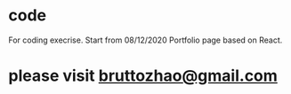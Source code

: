 # code
For coding execrise.
Start from 08/12/2020
Portfolio page based on React.
# please visit bruttozhao@gmail.com
